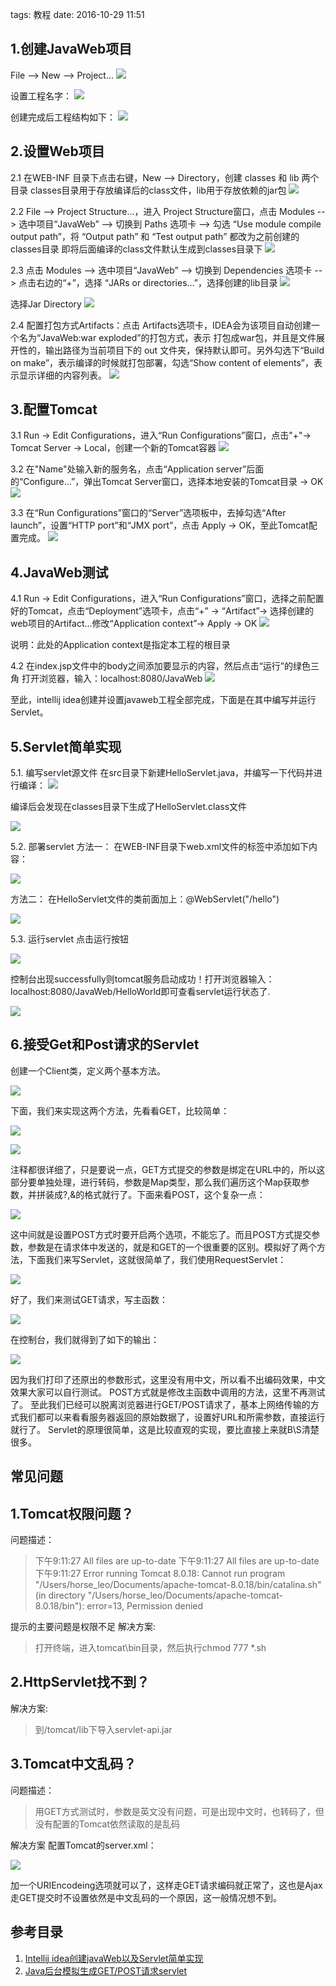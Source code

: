 tags: 教程
date: 2016-10-29 11:51

## 1.创建JavaWeb项目
File --> New --> Project...
![](./_image/2016-10-29-11-51-37.jpg)

设置工程名字：
![](./_image/2016-10-29-11-51-51.jpg)

创建完成后工程结构如下：
![](./_image/2016-10-29-11-52-03.jpg)


## 2.设置Web项目
2.1 在WEB-INF 目录下点击右键，New --> Directory，创建 classes 和 lib 两个目录
classes目录用于存放编译后的class文件，lib用于存放依赖的jar包
![](./_image/2016-10-29-11-52-19.jpg)


2.2 File --> Project Structure...，进入 Project Structure窗口，点击 Modules --> 选中项目“JavaWeb” --> 切换到 Paths 选项卡 --> 勾选 “Use module compile output path”，将 “Output path” 和 “Test output path” 都改为之前创建的classes目录
即将后面编译的class文件默认生成到classes目录下
![](./_image/2016-10-29-11-52-27.jpg)


2.3 点击 Modules --> 选中项目“JavaWeb” --> 切换到 Dependencies 选项卡 --> 点击右边的“+”，选择 “JARs or directories...”，选择创建的lib目录
![](./_image/2016-10-29-11-52-38.jpg)

选择Jar Directory
![](./_image/2016-10-29-11-52-48.jpg)


2.4 配置打包方式Artifacts：点击 Artifacts选项卡，IDEA会为该项目自动创建一个名为“JavaWeb:war exploded”的打包方式，表示 打包成war包，并且是文件展开性的，输出路径为当前项目下的 out 文件夹，保持默认即可。另外勾选下“Build on make”，表示编译的时候就打包部署，勾选“Show content of elements”，表示显示详细的内容列表。
![](./_image/2016-10-29-11-53-01.jpg)



## 3.配置Tomcat
3.1 Run -> Edit Configurations，进入“Run Configurations”窗口，点击"+"-> Tomcat Server -> Local，创建一个新的Tomcat容器
![](./_image/2016-10-29-11-53-13.jpg)


3.2 在"Name"处输入新的服务名，点击“Application server”后面的“Configure...”，弹出Tomcat Server窗口，选择本地安装的Tomcat目录 -> OK
![](./_image/2016-10-29-11-53-23.jpg)


3.3 在“Run Configurations”窗口的“Server”选项板中，去掉勾选“After launch”，设置“HTTP port”和“JMX port”，点击 Apply -> OK，至此Tomcat配置完成。
![](./_image/2016-10-29-11-53-30.jpg)



## 4.JavaWeb测试
4.1 Run -> Edit Configurations，进入“Run Configurations”窗口，选择之前配置好的Tomcat，点击“Deployment”选项卡，点击“+” -> “Artifact”-> 选择创建的web项目的Artifact...修改“Application context”-> Apply -> OK
![](./_image/2016-10-29-11-53-40.jpg)

说明：此处的Application context是指定本工程的根目录

4.2 在index.jsp文件中的body之间添加要显示的内容，然后点击“运行”的绿色三角
打开浏览器，输入：localhost:8080/JavaWeb
![](./_image/2016-10-29-11-53-50.jpg)


至此，intellij idea创建并设置javaweb工程全部完成，下面是在其中编写并运行Servlet。

## 5.Servlet简单实现
5.1. 编写servlet源文件
在src目录下新建HelloServlet.java，并编写一下代码并进行编译：
![](./_image/2016-10-29-11-54-02.jpg)

编译后会发现在classes目录下生成了HelloServlet.class文件

![](./_image/2016-10-29-11-54-16.jpg)


5.2. 部署servlet
方法一：
在WEB-INF目录下web.xml文件的标签中添加如下内容：

![](./_image/2016-10-29-11-54-27.jpg)


方法二：
在HelloServlet文件的类前面加上：@WebServlet("/hello")

![](./_image/2016-10-29-11-54-34.jpg)


5.3. 运行servlet
点击运行按钮

![](./_image/2016-10-29-11-54-41.jpg)


控制台出现successfully则tomcat服务启动成功！打开浏览器输入：localhost:8080/JavaWeb/HelloWorld即可查看servlet运行状态了.

![](./_image/2016-10-29-11-54-51.jpg)



## 6.接受Get和Post请求的Servlet
创建一个Client类，定义两个基本方法。

![](./_image/2016-10-29-11-54-58.jpg)


下面，我们来实现这两个方法，先看看GET，比较简单：

![](./_image/2016-10-29-11-55-11.jpg)

![](./_image/2016-10-29-11-55-19.jpg)

注释都很详细了，只是要说一点，GET方式提交的参数是绑定在URL中的，所以这部分要单独处理，进行转码，参数是Map类型，那么我们遍历这个Map获取参数，并拼装成?,&的格式就行了。下面来看POST，这个复杂一点：

![](./_image/2016-10-29-11-56-28.jpg)


这中间就是设置POST方式时要开启两个选项，不能忘了。而且POST方式提交参数，参数是在请求体中发送的，就是和GET的一个很重要的区别。模拟好了两个方法，下面我们来写Servlet，这就很简单了，我们使用RequestServlet：

![](./_image/2016-10-29-11-56-40.jpg)


好了，我们来测试GET请求，写主函数：

![](./_image/2016-10-29-11-57-01.jpg)

在控制台，我们就得到了如下的输出： 

![](./_image/2016-10-29-11-57-08.jpg)

因为我们打印了还原出的参数形式，这里没有用中文，所以看不出编码效果，中文效果大家可以自行测试。 POST方式就是修改主函数中调用的方法，这里不再测试了。 至此我们已经可以脱离浏览器进行GET/POST请求了，基本上网络传输的方式我们都可以来看看服务器返回的原始数据了，设置好URL和所需参数，直接运行就行了。 Servlet的原理很简单，这是比较直观的实现，要比直接上来就B\S清楚很多。

## 常见问题
1.Tomcat权限问题？
---
问题描述：
>下午9:11:27 All files are up-to-date
下午9:11:27 All files are up-to-date
下午9:11:27 Error running Tomcat 8.0.18: Cannot run program "/Users/horse_leo/Documents/apache-tomcat-8.0.18/bin/catalina.sh" (in directory "/Users/horse_leo/Documents/apache-tomcat-8.0.18/bin"): error=13, Permission denied

提示的主要问题是权限不足
解决方案:
>打开终端，进入tomcat\bin目录，然后执行chmod 777 *.sh

2.HttpServlet找不到？
---
解决方案:
>到/tomcat/lib下导入servlet-api.jar

3.Tomcat中文乱码？
---
问题描述：
>用GET方式测试时，参数是英文没有问题，可是出现中文时，也转码了，但没有配置的Tomcat依然读取的是乱码

解决方案
配置Tomcat的server.xml：

![](./_image/2016-10-29-11-57-37.jpg)

加一个URIEncodeing选项就可以了，这样走GET请求编码就正常了，这也是Ajax走GET提交时不设置依然是中文乱码的一个原因，这一般情况想不到。

## 参考目录
1. [Intellij idea创建javaWeb以及Servlet简单实现](http://blog.csdn.net/yhao2014/article/details/45740111) 
1. [Java后台模拟生成GET/POST请求servlet](http://langgufu.iteye.com/blog/2159634)